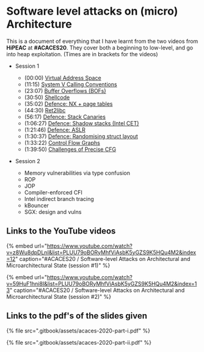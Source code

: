 # Software level attacks on \(micro\) Architecture

This is a document of everything that I have learnt from the two videos from **HiPEAC** at **\#ACACES20**. They cover both a beginning to low-level, and go into heap exploitation. \(Times are in brackets for the videos\)

* Session 1

  * \(00:00\) [Virtual Address Space](session-1/virtual-address-space.md)
  * \(11:15\) [System V Calling Conventions](session-1/system-v-calling-conventions.md)
  * \(23:07\) [Buffer Overflows \(BOFs\)](session-1/buffer-overflows-bofs.md)
  * \(30:50\) [Shellcode](session-1/shellcode.md)
  * \(35:02\) [Defence: NX + page tables](session-1/nx.md)
  * \(44:30\) [Ret2libc](session-1/ret2libc.md)
  * \(56:17\) [Defence: Stack Canaries](session-1/stack-canaries.md)
  * \(1:06:27\) [Defence: Shadow stacks \(Intel CET\)](session-1/defence-shadow-stacks-intel-cet.md)
  * \(1:21:46\) [Defence: ASLR](session-1/aslr.md)
  * \(1:30:37\) [Defence: Randomising struct layout](session-1/defence-randomising-struct-layout.md)
  * \(1:33:22\) [Control Flow Graphs](session-1/control-flow-graphs.md)
  * \(1:39:50\) [Challenges of Precise CFG](session-1/challenges-of-precise-cfg.md)

* Session 2
  * Memory vulnerabilities via type confusion
  * ROP
  * JOP
  * Compiler-enforced CFI
  * Intel indirect branch tracing
  * kBouncer
  * SGX: design and vulns

## Links to the YouTube videos

{% embed url="https://www.youtube.com/watch?v=z8Wu8dpDLnI&list=PLUU79oBORyMhfViAsbK5yGZS9K5HQu4M2&index=12" caption="\#ACACES20 / Software-level Attacks on Architectural and Microarchitectural State \(session \#1\)" %}

{% embed url="https://www.youtube.com/watch?v=59HuF1hni8I&list=PLUU79oBORyMhfViAsbK5yGZS9K5HQu4M2&index=13" caption="\#ACACES20 / Software-level Attacks on Architectural and Microarchitectural State \(session \#2\)" %}

## Links to the pdf's of the slides given

{% file src=".gitbook/assets/acaces-2020-part-i.pdf" %}

{% file src=".gitbook/assets/acaces-2020-part-ii.pdf" %}



